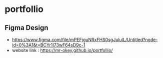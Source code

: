 # portfollio

## Figma Design
- https://www.figma.com/file/mPEFjguNRxFHS0sgJululL/Untitled?node-id=0%3A1&t=BCYr1I73wF64sD9c-1
- website link :  https://mr-okey.github.io/portfollio/
